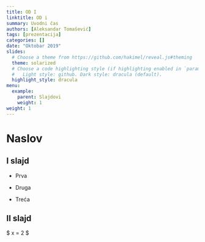 ```yaml
---
title: OD I
linktitle: OD i
summary: Uvodni čas
authors: [Aleksandar Tomašević]
tags: [prezentacija]
categories: []
date: "Oktobar 2019"
slides:
  # Choose a theme from https://github.com/hakimel/reveal.js#theming
  theme: solarized
  # Choose a code highlighting style (if highlighting enabled in `params.toml`)
  #   Light style: github. Dark style: dracula (default).
  highlight_style: dracula
menu:
  example:
    parent: Slajdovi
    weight: 1
weight: 1
---
```


# Naslov




## I slajd

* Prva

* Druga

* Treća


## II slajd

$ x = 2 $
